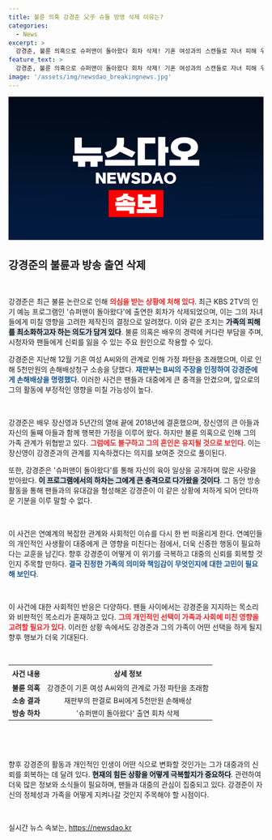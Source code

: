 ```yaml
---
title: 불륜 의혹 강경준 父子 슈돌 방영 삭제 이유는?
categories:
  - News
excerpt: >
  강경준, 불륜 의혹으로 슈퍼맨이 돌아왔다 회차 삭제! 기혼 여성과의 스캔들로 자녀 피해 우려, 가정은 유지할까? 클릭해 더 알아보세요!
feature_text: >
  강경준, 불륜 의혹으로 슈퍼맨이 돌아왔다 회차 삭제! 기혼 여성과의 스캔들로 자녀 피해 우려, 가정은 유지할까? 클릭해 더 알아보세요!
image: '/assets/img/newsdao_breakingnews.jpg'
---
```


<p><img src="/assets/img/newsdao_breakingnews.jpg" alt="flaretime 속보" /></p>

<h2 data-ke-size="size26">강경준의 불륜과 방송 출연 삭제</h2>

<p data-ke-size="size16">&nbsp;</p>

<p>강경준은 최근 불륜 논란으로 인해 <b><span style="color: #ee2323;">의심을 받는 상황에 처해 있다</span></b>. 최근 KBS 2TV의 인기 예능 프로그램인 '슈퍼맨이 돌아왔다'에 출연한 회차가 삭제되었으며, 이는 그의 자녀들에게 미칠 영향을 고려한 제작진의 결정으로 알려졌다. 이와 같은 조치는 <b><span style="background-color: #21538527;">가족의 피해를 최소화하고자 하는 의도가 담겨 있다</span></b>. 불륜 의혹은 배우의 경력에 커다란 부담을 주며, 시청자와 팬들에게 신뢰를 잃을 수 있는 주요 원인으로 작용할 수 있다.</p>

<p>강경준은 지난해 12월 기혼 여성 A씨와의 관계로 인해 가정 파탄을 초래했으며, 이로 인해 5천만원의 손해배상청구 소송을 당했다. <b><span style="color: #1a5490;">재판부는 B씨의 주장을 인정하여 강경준에게 손해배상을 명령했다</span></b>. 이러한 사건은 팬들과 대중에게 큰 충격을 안겼으며, 앞으로의 그의 활동에 부정적인 영향을 미칠 가능성이 높다.</p>

<p data-ke-size="size16">&nbsp;</p>

<p>강경준은 배우 장신영과 5년간의 열애 끝에 2018년에 결혼했으며, 장신영의 큰 아들과 자신의 둘째 아들과 함께 행복한 가정을 이루어 왔다. 하지만 불륜 의혹으로 인해 그의 가족 관계가 위협받고 있다. <b><span style="color: #ee2323;">그럼에도 불구하고 그의 혼인은 유지될 것으로 보인다</span></b>. 이는 장신영이 강경준과의 관계를 지속하겠다는 의지를 보여준 것으로 풀이된다.</p>

<p>또한, 강경준은 '슈퍼맨이 돌아왔다'를 통해 자신의 육아 일상을 공개하며 많은 사랑을 받아왔다. <b><span style="background-color: #21538527;">이 프로그램에서의 하차는 그에게 큰 충격으로 다가왔을 것이다</span></b>. 그 동안 방송 활동을 통해 팬들과의 유대감을 형성해온 강경준이 이 같은 상황에 처하게 되어 안타까운 기분을 이루 말할 수 없다.</p>

<p data-ke-size="size16">&nbsp;</p>

<p>이 사건은 연예계의 복잡한 관계와 사회적인 이슈를 다시 한 번 떠올리게 한다. 연예인들의 개인적인 사생활이 대중에게 큰 영향을 미친다는 점에서, 더욱 신중한 행동이 필요하다는 교훈을 남긴다. 향후 강경준이 어떻게 이 위기를 극복하고 대중의 신뢰를 회복할 것인지 주목할 만하다. <b><span style="color: #1a5490;">결국 진정한 가족의 의미와 책임감이 무엇인지에 대한 고민이 필요해 보인다</span></b>.  </p>

<p data-ke-size="size16">&nbsp;</p>

<p>이 사건에 대한 사회적인 반응은 다양하다. 팬들 사이에서는 강경준을 지지하는 목소리와 비판적인 목소리가 혼재하고 있다. <b><span style="color: #ee2323;">그의 개인적인 선택이 가족과 사회에 미친 영향을 고려할 필요가 있다</span></b>. 이러한 상황 속에서도 강경준과 그의 가족이 어떤 선택을 하게 될지 향후 행보가 더욱 기대된다.</p>

<p><br/></p>

<table style="width: 100%; border-collapse: collapse;">
    <tr>
        <th style="text-align: center; height: 25px;">사건 내용</th>
        <th style="text-align: center; height: 25px;">상세 정보</th>
    </tr>
    <tr>
        <td style="text-align: center; height: 17px;"><b>불륜 의혹</b></td>
        <td style="text-align: center; height: 17px;">강경준이 기혼 여성 A씨와의 관계로 가정 파탄을 초래함</td>
    </tr>
    <tr>
        <td style="text-align: center; height: 17px;"><b>소송 결과</b></td>
        <td style="text-align: center; height: 17px;">재판부의 판결로 B씨에게 5천만원 손해배상</td>
    </tr>
    <tr>
        <td style="text-align: center; height: 17px;"><b>방송 하차</b></td>
        <td style="text-align: center; height: 17px;">'슈퍼맨이 돌아왔다' 출연 회차 삭제</td>
    </tr>
</table>

<p><br/></p>

<p data-ke-size="size16">&nbsp;</p> 

<p>향후 강경준의 활동과 개인적인 인생이 어떤 식으로 변화할 것인가는 그가 대중과의 신뢰를 회복하는 데 달려 있다. <b><span style="background-color: #21538527;">현재의 힘든 상황을 어떻게 극복할지가 중요하다</span></b>. 관련하여 더욱 많은 정보와 소식들이 필요하며, 팬들과 대중의 관심이 집중되고 있다. 강경준이 자신의 정체성과 가족을 어떻게 지켜나갈 것인지 주목해야 할 시점이다.</p>

<p data-ke-size="size16">&nbsp;</p>
실시간 뉴스 속보는, <a href="https://newsdao.kr" rel="dofollow">https://newsdao.kr</a>


